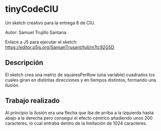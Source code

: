 # tinyCodeCIU

Un sketch creativo para la entrega 8 de CIU.

Autor: Samuel Trujillo Santana.

Enlace a J5 para ejecutar el sketch: https://editor.p5js.org/SamuelTrusant/full/mTtc92G5D

## Descripción
El sketch crea una matriz de squaresPerRow (una variable) cuadrados los cuales giran en distintas direcciones y en tiempos distintos, formando una ilusión.

## Trabajo realizado
Al principio la ilusión era una flecha que iba de arriba a la izquierda hasta abajo a la derecha pero conseguí el efecto céntrico añadiendo unos 200 caracteres, lo cual entraba dentro de la limitación de 1024 caracteres.
